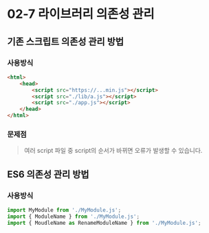 # 02-7 라이브러리 의존성 관리
## 기존 스크립트 의존성 관리 방법
### 사용방식
```html
<html>
    <head>
        <script src="https://...min.js"></script>
        <script src="./lib/a.js"></script>
        <script src="./app.js"></script>
    </head>
</html>
```

### 문제점
> 여러 script 파일 중 script의 순서가 바뀌면 오류가 발생할 수 있습니다.

## ES6 의존성 관리 방법
### 사용방식
```js
import MyModule from './MyModule.js';
import { ModuleName } from './MyModule.js';
import { MoudleName as RenameModuleName } from './MyModule.js';
```
